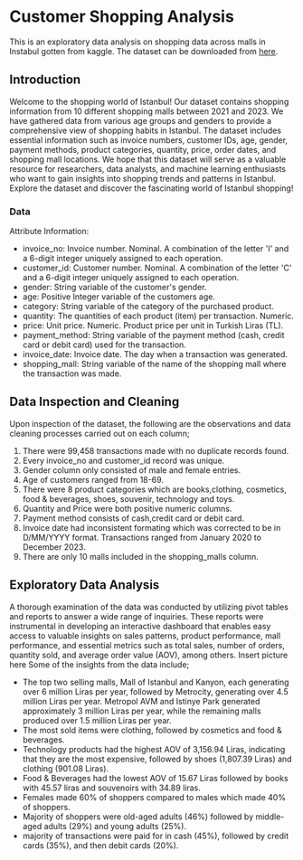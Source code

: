 # Customer Shopping Analysis
This is an exploratory data analysis on shopping data across malls in Instabul gotten from kaggle. The dataset can be downloaded from [here](https://www.kaggle.com/datasets/mehmettahiraslan/customer-shopping-dataset).

## Introduction
Welcome to the shopping world of Istanbul! Our dataset contains shopping information from 10 different shopping malls between 2021 and 2023. We have gathered data from various age groups and genders to provide a comprehensive view of shopping habits in Istanbul. The dataset includes essential information such as invoice numbers, customer IDs, age, gender, payment methods, product categories, quantity, price, order dates, and shopping mall locations. We hope that this dataset will serve as a valuable resource for researchers, data analysts, and machine learning enthusiasts who want to gain insights into shopping trends and patterns in Istanbul. Explore the dataset and discover the fascinating world of Istanbul shopping!

### Data
Attribute Information:

- invoice_no: Invoice number. Nominal. A combination of the letter 'I' and a 6-digit integer uniquely assigned to each operation.
- customer_id: Customer number. Nominal. A combination of the letter 'C' and a 6-digit integer uniquely assigned to each operation.
- gender: String variable of the customer's gender.
- age: Positive Integer variable of the customers age.
- category: String variable of the category of the purchased product.
- quantity: The quantities of each product (item) per transaction. Numeric.
- price: Unit price. Numeric. Product price per unit in Turkish Liras (TL).
- payment_method: String variable of the payment method (cash, credit card or debit card) used for the transaction.
- invoice_date: Invoice date. The day when a transaction was generated.
- shopping_mall: String variable of the name of the shopping mall where the transaction was made.

## Data Inspection and Cleaning
Upon inspection of the dataset, the following are the observations and data cleaning processes carried out on each column;
1. There were 99,458 transactions made with no duplicate records found.
2. Every invoice_no and customer_id record was unique.
3. Gender column only consisted of male and female entries.
4. Age of customers ranged from 18-69.
5. There were 8 product categories which are books,clothing, cosmetics, food & beverages, shoes, souvenir, technology and toys.
6. Quantity and Price were both positive numeric columns.
7. Payment method consists of cash,credit card or debit card.
8. Invoice date had inconsistent formating which was corrected to be in D/MM/YYYY format. Transactions ranged from January 2020 to December 2023.
9. There are only 10 malls included in the shopping_malls column.

## Exploratory Data Analysis
A thorough examination of the data was conducted by utilizing pivot tables and reports to answer a wide range of inquiries. These reports were instrumental in developing an interactive dashboard that enables easy access to valuable insights on sales patterns, product performance, mall performance, and essential metrics such as total sales, number of orders, quantity sold, and average order value (AOV), among others.
Insert picture here
Some of the insights from the data include;
- The top two selling malls, Mall of Istanbul and Kanyon, each generating over 6 million Liras per year, followed by Metrocity, generating over 4.5 million Liras per year. Metropol AVM and Istinye Park generated approximately 3 million Liras per year, while the remaining malls produced over 1.5 million Liras per year.
- The most sold items were clothing, followed by cosmetics and food & beverages. 
- Technology products had the highest AOV of 3,156.94 Liras, indicating that they are the most expensive, followed by shoes (1,807.39 Liras) and clothing (901.08 Liras).
-  Food & Beverages had the lowest AOV of 15.67 Liras followed by books with 45.57 liras and souvenoirs with 34.89 liras.
- Females made 60% of shoppers compared to males which made 40% of shoppers.
- Majority of shoppers were old-aged adults (46%) followed by middle-aged adults (29%) and young adults (25%).
- majority of transactions were paid for in cash (45%), followed by credit cards (35%), and then debit cards (20%).
